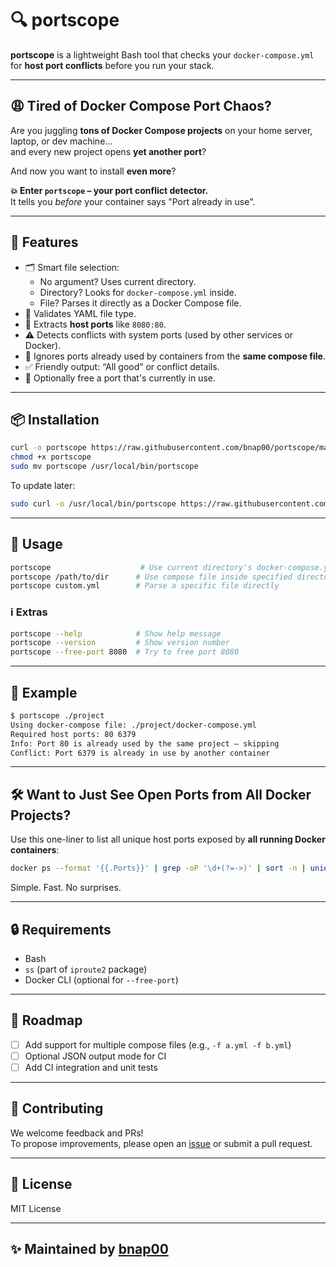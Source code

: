 # 🔍 portscope

**portscope** is a lightweight Bash tool that checks your `docker-compose.yml` for **host port conflicts** before you run your stack.

---

## 😩 Tired of Docker Compose Port Chaos?

Are you juggling **tons of Docker Compose projects** on your home server, laptop, or dev machine…  
and every new project opens **yet another port**?

And now you want to install **even more**?

**💥 Enter `portscope` – your port conflict detector.**  
It tells you *before* your container says "Port already in use".

---

## 🧠 Features

- 🗂️ Smart file selection:
  - No argument? Uses current directory.
  - Directory? Looks for `docker-compose.yml` inside.
  - File? Parses it directly as a Docker Compose file.
- 🧪 Validates YAML file type.
- 🔎 Extracts **host ports** like `8080:80`.
- ⚠️ Detects conflicts with system ports (used by other services or Docker).
- 🚫 Ignores ports already used by containers from the **same compose file**.
- ✅ Friendly output: “All good” or conflict details.
- 🛑 Optionally free a port that's currently in use.

---

## 📦 Installation

```bash
curl -o portscope https://raw.githubusercontent.com/bnap00/portscope/main/portscope.sh
chmod +x portscope
sudo mv portscope /usr/local/bin/portscope
```

To update later:

```bash
sudo curl -o /usr/local/bin/portscope https://raw.githubusercontent.com/bnap00/portscope/main/portscope.sh
```

---

## 🚀 Usage

```bash
portscope                    # Use current directory's docker-compose.yml
portscope /path/to/dir      # Use compose file inside specified directory
portscope custom.yml        # Parse a specific file directly
```

### ℹ️ Extras

```bash
portscope --help            # Show help message
portscope --version         # Show version number
portscope --free-port 8080  # Try to free port 8080
```

---

## 📂 Example

```bash
$ portscope ./project
Using docker-compose file: ./project/docker-compose.yml
Required host ports: 80 6379
Info: Port 80 is already used by the same project – skipping
Conflict: Port 6379 is already in use by another container
```

---

## 🛠 Want to Just See Open Ports from All Docker Projects?

Use this one-liner to list all unique host ports exposed by **all running Docker containers**:

```bash
docker ps --format '{{.Ports}}' | grep -oP '\d+(?=->)' | sort -n | uniq
```

Simple. Fast. No surprises.

---

## 🔒 Requirements

- Bash
- `ss` (part of `iproute2` package)
- Docker CLI (optional for `--free-port`)

---

## 🧪 Roadmap

- [ ] Add support for multiple compose files (e.g., `-f a.yml -f b.yml`)
- [ ] Optional JSON output mode for CI
- [ ] Add CI integration and unit tests

---

## 🤝 Contributing

We welcome feedback and PRs!  
To propose improvements, please open an [issue](https://github.com/bnap00/portscope/issues) or submit a pull request.

---

## 📄 License

MIT License

---

## ✨ Maintained by [bnap00](https://github.com/bnap00)
